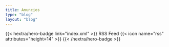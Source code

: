 ```yaml
---
title: Anuncios
type: "blog"
layout: "blog"
---
```


{{< hextra/hero-badge link="index.xml" >}} RSS Feed {{< icon name="rss" attributes="height=14" >}} {{< /hextra/hero-badge >}} 